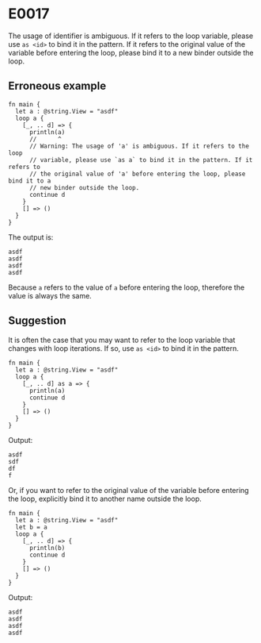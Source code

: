 # E0017

The usage of identifier is ambiguous. If it refers to the loop variable, please
use `as <id>` to bind it in the pattern. If it refers to the original value of
the variable before entering the loop, please bind it to a new binder outside
the loop.

## Erroneous example

```moonbit
fn main {
  let a : @string.View = "asdf"
  loop a {
    [_, .. d] => {
      println(a)
      //      ^
      // Warning: The usage of 'a' is ambiguous. If it refers to the loop
      // variable, please use `as a` to bind it in the pattern. If it refers to
      // the original value of 'a' before entering the loop, please bind it to a
      // new binder outside the loop.
      continue d
    }
    [] => ()
  }
}
```

The output is:

```
asdf
asdf
asdf
asdf
```

Because `a` refers to the value of `a` before entering the loop, therefore the
value is always the same.

## Suggestion

It is often the case that you may want to refer to the loop variable that
changes with loop iterations. If so, use `as <id>` to bind it in the pattern.

```moonbit
fn main {
  let a : @string.View = "asdf"
  loop a {
    [_, .. d] as a => {
      println(a)
      continue d
    }
    [] => ()
  }
}
```

Output:

```
asdf
sdf
df
f
```

Or, if you want to refer to the original value of the variable before entering
the loop, explicitly bind it to another name outside the loop.

```moonbit
fn main {
  let a : @string.View = "asdf"
  let b = a
  loop a {
    [_, .. d] => {
      println(b)
      continue d
    }
    [] => ()
  }
}
```

Output:

```
asdf
asdf
asdf
asdf
```
